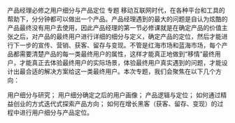 产品经理必修之用户细分与产品定位 专题
移动互联网时代，在各种平台和工具的帮助下，分分钟都可以做出一个产品。产品经理遇到的最大的问题是自认为炫酷的产品最终没有用户去使用，因此产品经理的第一节必修课就是在确定产品的价值主张之后，对产品的最终用户进行详细的细分与定义，确定产品的定位，然后才能进行下一步的宣传、营销、获客、留存与变现。不管是红海市场和蓝海市场，每个产品都需要清楚产品的每一类最终用户的属性，这样才能真正地做到“移情”最终用户，才能真正去体验最终用户的实际场景，体验最终用户真实遇到的问题，才能设计出最合适的解决方案给这一类最终用户。本次专题，我们会聚焦在以下几个方向：

用户细分与研究；
用户细分确定之后的用户画像；
产品逻辑与定位；
如何通过精益创业的方式迭代式探索产品方向；
如何在增长黑客（获客、留存、变现）的过程中进行用户细分与产品定位。
